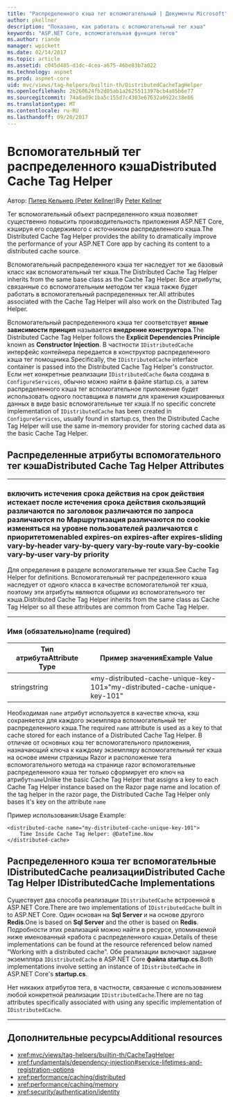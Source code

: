 ```yaml
---
title: "Распределенного кэша тег вспомогательный | Документы Microsoft"
author: pkellner
description: "Показано, как работать с вспомогательный тег кэша"
keywords: "ASP.NET Core, вспомогательная функция тегов"
ms.author: riande
manager: wpickett
ms.date: 02/14/2017
ms.topic: article
ms.assetid: c045d485-d1dc-4cea-a675-46be83b7a022
ms.technology: aspnet
ms.prod: aspnet-core
uid: mvc/views/tag-helpers/builtin-th/DistributedCacheTagHelper
ms.openlocfilehash: 2b260624fb2d85ab1a2625511397bcb4a85b6e77
ms.sourcegitcommit: 74a8ad9c1ba5c155d7c4303e67632a0922c38e86
ms.translationtype: MT
ms.contentlocale: ru-RU
ms.lasthandoff: 09/20/2017
---
```

# <a name="distributed-cache-tag-helper"></a><span data-ttu-id="d4771-104">Вспомогательный тег распределенного кэша</span><span class="sxs-lookup"><span data-stu-id="d4771-104">Distributed Cache Tag Helper</span></span>

<span data-ttu-id="d4771-105">Автор: [Питер Кельнер (Peter Kellner)](http://peterkellner.net)</span><span class="sxs-lookup"><span data-stu-id="d4771-105">By [Peter Kellner](http://peterkellner.net)</span></span> 


<span data-ttu-id="d4771-106">Тег вспомогательный объект распределенного кэша позволяет существенно повысить производительность приложения ASP.NET Core, кэшируя его содержимого с источником распределенного кэша.</span><span class="sxs-lookup"><span data-stu-id="d4771-106">The Distributed Cache Tag Helper provides the ability to dramatically improve the performance of your ASP.NET Core app by caching its content to a distributed cache source.</span></span>

<span data-ttu-id="d4771-107">Вспомогательный распределенного кэша тег наследует тот же базовый класс как вспомогательный тег кэша.</span><span class="sxs-lookup"><span data-stu-id="d4771-107">The Distributed Cache Tag Helper inherits from the same base class as the Cache Tag Helper.</span></span>  <span data-ttu-id="d4771-108">Все атрибуты, связанные со вспомогательным методом тег кэша также будет работать в вспомогательный распределенных тег.</span><span class="sxs-lookup"><span data-stu-id="d4771-108">All attributes associated with the Cache Tag Helper will also work on the Distributed Tag Helper.</span></span>


<span data-ttu-id="d4771-109">Вспомогательный распределенного кэша тег соответствует **явные зависимости принцип** называется **внедрение конструктора**.</span><span class="sxs-lookup"><span data-stu-id="d4771-109">The Distributed Cache Tag Helper follows the **Explicit Dependencies Principle** known as **Constructor Injection**.</span></span>  <span data-ttu-id="d4771-110">В частности `IDistributedCache` интерфейс контейнера передается в конструктор распределенного кэша тег помощника.</span><span class="sxs-lookup"><span data-stu-id="d4771-110">Specifically, the `IDistributedCache` interface container is passed into the Distributed Cache Tag Helper's constructor.</span></span>  <span data-ttu-id="d4771-111">Если нет конкретные реализации `IDistributedCache` была создана в `ConfigureServices`, обычно можно найти в файле startup.cs, а затем распределенного кэша тег вспомогательное приложение будет использовать одного поставщика в памяти для хранения кэшированных данных в виде basic вспомогательные тег кэша.</span><span class="sxs-lookup"><span data-stu-id="d4771-111">If no specific concrete implementation of `IDistributedCache` has been created in `ConfigureServices`, usually found in startup.cs, then the Distributed Cache Tag Helper will use the same in-memory provider for storing cached data as the basic Cache Tag Helper.</span></span>

## <a name="distributed-cache-tag-helper-attributes"></a><span data-ttu-id="d4771-112">Распределенные атрибуты вспомогательного тег кэша</span><span class="sxs-lookup"><span data-stu-id="d4771-112">Distributed Cache Tag Helper Attributes</span></span>

- - -

### <a name="enabled-expires-on-expires-after-expires-sliding-vary-by-header-vary-by-query-vary-by-route-vary-by-cookie-vary-by-user-vary-by-priority"></a><span data-ttu-id="d4771-113">включить истечения срока действия на срок действия истекает после истечения срока действия скользящий различаются по заголовок различаются по запроса различаются по Маршрутизация различаются по cookie изменяться на уровне пользователей различаются с приоритетом</span><span class="sxs-lookup"><span data-stu-id="d4771-113">enabled expires-on expires-after expires-sliding vary-by-header vary-by-query vary-by-route vary-by-cookie vary-by-user vary-by priority</span></span>

<span data-ttu-id="d4771-114">Для определения в разделе вспомогательные тег кэша.</span><span class="sxs-lookup"><span data-stu-id="d4771-114">See Cache Tag Helper for definitions.</span></span> <span data-ttu-id="d4771-115">Вспомогательный тег распределенного кэша наследует от одного класса в качестве вспомогательной тег кэша, поэтому эти атрибуты являются общими из вспомогательного тег кэша.</span><span class="sxs-lookup"><span data-stu-id="d4771-115">Distributed Cache Tag Helper inherits from the same class as Cache Tag Helper so all these attributes are common from Cache Tag Helper.</span></span>

- - -

### <a name="name-required"></a><span data-ttu-id="d4771-116">Имя (обязательно)</span><span class="sxs-lookup"><span data-stu-id="d4771-116">name (required)</span></span>

| <span data-ttu-id="d4771-117">Тип атрибута</span><span class="sxs-lookup"><span data-stu-id="d4771-117">Attribute Type</span></span>    | <span data-ttu-id="d4771-118">Пример значения</span><span class="sxs-lookup"><span data-stu-id="d4771-118">Example Value</span></span>     |
|----------------   |----------------   |
| <span data-ttu-id="d4771-119">string</span><span class="sxs-lookup"><span data-stu-id="d4771-119">string</span></span>    | <span data-ttu-id="d4771-120">«my-distributed-cache-unique-key-101»</span><span class="sxs-lookup"><span data-stu-id="d4771-120">"my-distributed-cache-unique-key-101"</span></span>     |

<span data-ttu-id="d4771-121">Необходимая `name` атрибут используется в качестве ключа, кэш сохраняется для каждого экземпляра вспомогательный тег распределенного кэша.</span><span class="sxs-lookup"><span data-stu-id="d4771-121">The required `name` attribute is used as a key to that cache stored for each instance of a Distributed Cache Tag Helper.</span></span>  <span data-ttu-id="d4771-122">В отличие от основных кэш тег вспомогательного приложения, назначающий ключа к каждому экземпляру вспомогательный тег кэша на основе имени страницы Razor и расположение тега вспомогательного метода на странице razor вспомогательные распределенного кэша тег только сформирует его ключ на атрибут`name`</span><span class="sxs-lookup"><span data-stu-id="d4771-122">Unlike the basic Cache Tag Helper that assigns a key to each Cache Tag Helper instance based on the Razor page name and location of the tag helper in the razor page, the Distributed Cache Tag Helper only bases it's key on the attribute `name`</span></span>

<span data-ttu-id="d4771-123">Пример использования:</span><span class="sxs-lookup"><span data-stu-id="d4771-123">Usage Example:</span></span>

```cshtml
<distributed-cache name="my-distributed-cache-unique-key-101">
    Time Inside Cache Tag Helper: @DateTime.Now
</distributed-cache>
```

## <a name="distributed-cache-tag-helper-idistributedcache-implementations"></a><span data-ttu-id="d4771-124">Распределенного кэша тег вспомогательные IDistributedCache реализации</span><span class="sxs-lookup"><span data-stu-id="d4771-124">Distributed Cache Tag Helper IDistributedCache Implementations</span></span>

<span data-ttu-id="d4771-125">Существует два способа реализации `IDistributedCache` встроенной в ASP.NET Core.</span><span class="sxs-lookup"><span data-stu-id="d4771-125">There are two implementations of `IDistributedCache` built in to ASP.NET Core.</span></span>  <span data-ttu-id="d4771-126">Один основан на **Sql Server** и на основе другого **Redis**.</span><span class="sxs-lookup"><span data-stu-id="d4771-126">One is based on **Sql Server** and the other is based on **Redis**.</span></span> <span data-ttu-id="d4771-127">Подробности этих реализаций можно найти в ресурсе, упоминаемой ниже именованный «работа с распределенного кэша».</span><span class="sxs-lookup"><span data-stu-id="d4771-127">Details of these implementations can be found at the resource referenced below named "Working with a distributed cache".</span></span> <span data-ttu-id="d4771-128">Обе реализации включают задание экземпляра `IDistributedCache` в ASP.NET Core **файла startup.cs**.</span><span class="sxs-lookup"><span data-stu-id="d4771-128">Both implementations involve setting an instance of `IDistributedCache` in ASP.NET Core's **startup.cs**.</span></span>

<span data-ttu-id="d4771-129">Нет никаких атрибутов тега, в частности, связанные с использованием любой конкретной реализации `IDistributedCache`.</span><span class="sxs-lookup"><span data-stu-id="d4771-129">There are no tag attributes specifically associated with using any specific implementation of `IDistributedCache`.</span></span>



- - -



## <a name="additional-resources"></a><span data-ttu-id="d4771-130">Дополнительные ресурсы</span><span class="sxs-lookup"><span data-stu-id="d4771-130">Additional resources</span></span>

* <xref:mvc/views/tag-helpers/builtin-th/CacheTagHelper>
* <xref:fundamentals/dependency-injection#service-lifetimes-and-registration-options>
* <xref:performance/caching/distributed>
* <xref:performance/caching/memory>
* <xref:security/authentication/identity>

